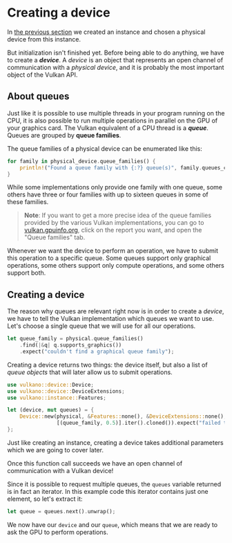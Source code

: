 # Creating a device

In [the previous section](/guide/initialization) we created an instance and chosen a physical
device from this instance.

But initialization isn't finished yet. Before being able to do anything, we have to create a
***device***. A *device* is an object that represents an open channel of communication with a
*physical device*, and it is probably the most important object of the Vulkan API.

## About queues

Just like it is possible to use multiple threads in your program running on the CPU, it is also
possible to run multiple operations in parallel on the GPU of your graphics card. The Vulkan
equivalent of a CPU thread is a ***queue***. Queues are grouped by **queue families**.

The queue families of a physical device can be enumerated like this:

```rust
for family in physical_device.queue_families() {
    println!("Found a queue family with {:?} queue(s)", family.queues_count());
}
```

While some implementations only provide one family with one queue, some others have three or four
families with up to sixteen queues in some of these families.

> **Note**: If you want to get a more precise idea of the queue families provided by the various
> Vulkan implementations, you can go to [vulkan.gpuinfo.org](http://vulkan.gpuinfo.org), click on
> the report you want, and open the "Queue families" tab.

Whenever we want the device to perform an operation, we have to submit this operation to a specific
queue. Some queues support only graphical operations, some others support only compute operations,
and some others support both.

## Creating a device

The reason why queues are relevant right now is in order to create a *device*, we have to tell the
Vulkan implementation which queues we want to use. Let's choose a single queue that we will use for
all our operations.

```rust
let queue_family = physical.queue_families()
    .find(|&q| q.supports_graphics())
    .expect("couldn't find a graphical queue family");
```

Creating a device returns two things: the device itself, but also a list of *queue objects* that
will later allow us to submit operations.

```rust
use vulkano::device::Device;
use vulkano::device::DeviceExtensions;
use vulkano::instance::Features;

let (device, mut queues) = {
    Device::new(physical, &Features::none(), &DeviceExtensions::none(), None,
                [(queue_family, 0.5)].iter().cloned()).expect("failed to create device")
};
```

Just like creating an instance, creating a device takes additional parameters which we are going
to cover later.

Once this function call succeeds we have an open channel of communication with a Vulkan device!

Since it is possible to request multiple queues, the `queues` variable returned is in fact an
iterator. In this example code this iterator contains just one element, so let's extract it:

```rust
let queue = queues.next().unwrap();
```

We now have our `device` and our `queue`, which means that we are ready to ask the GPU to perform
operations.
